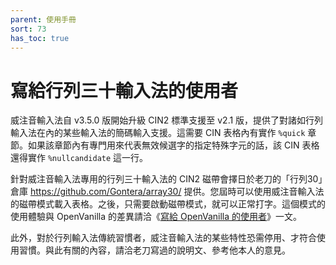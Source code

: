 ```yaml
---
parent: 使用手冊
sort: 73
has_toc: true
---
```

# 寫給行列三十輸入法的使用者

威注音輸入法自 v3.5.0 版開始升級 CIN2 標準支援至 v2.1 版，提供了對諸如行列輸入法在內的某些輸入法的簡碼輸入支援。這需要 CIN 表格內有實作 `%quick` 章節。如果該章節內有專門用來代表無效候選字的指定特殊字元的話，該 CIN 表格還得實作 `%nullcandidate` 這一行。

針對威注音輸入法專用的行列三十輸入法的 CIN2 磁帶會擇日於老刀的「行列30」倉庫 https://github.com/Gontera/array30/ 提供。您屆時可以使用威注音輸入法的磁帶模式載入表格。之後，只需要啟動磁帶模式，就可以正常打字。這個模式的使用體驗與 OpenVanilla 的差異請洽《[寫給 OpenVanilla 的使用者](./onboarding_ov.md)》一文。

此外，對於行列輸入法傳統習慣者，威注音輸入法的某些特性恐需停用、才符合使用習慣。與此有關的內容，請洽老刀寫過的說明文、參考他本人的意見。
